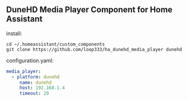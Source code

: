 ## DuneHD Media Player Component for Home Assistant

install:  
```
cd ~/.homeassistant/custom_components
git clone https://github.com/loop333/ha_dunehd_media_player dunehd
```
configuration.yaml:  
```yaml
media_player:
  - platform: dunehd
     name: dunehd
     host: 192.168.1.4
     timeout: 20
```
